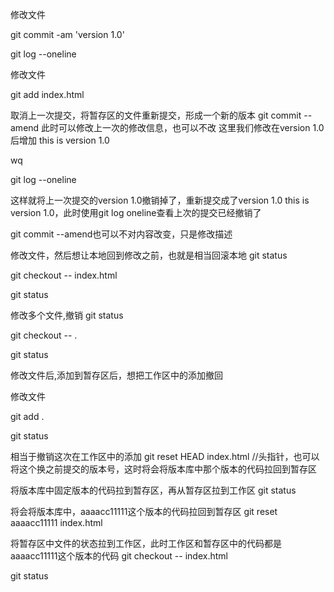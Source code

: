 修改文件

git commit -am 'version 1.0'

git log --oneline

修改文件

git add index.html

取消上一次提交，将暂存区的文件重新提交，形成一个新的版本
git commit --amend
此时可以修改上一次的修改信息，也可以不改
这里我们修改在version 1.0后增加 this is version 1.0

wq

git log --oneline

这样就将上一次提交的version 1.0撤销掉了，重新提交成了version 1.0 this is version 1.0，此时使用git log oneline查看上次的提交已经撤销了

git commit --amend也可以不对内容改变，只是修改描述





修改文件，然后想让本地回到修改之前，也就是相当回滚本地
git status

git checkout -- index.html

git status




修改多个文件,撤销
git status

git checkout -- .

git status




修改文件后,添加到暂存区后，想把工作区中的添加撤回

修改文件

git add .

git status

相当于撤销这次在工作区中的添加
git reset HEAD index.html //头指针，也可以将这个换之前提交的版本号，这时将会将版本库中那个版本的代码拉回到暂存区



将版本库中固定版本的代码拉到暂存区，再从暂存区拉到工作区
git status

将会将版本库中，aaaacc11111这个版本的代码拉回到暂存区
git reset aaaacc11111 index.html

将暂存区中文件的状态拉到工作区，此时工作区和暂存区中的代码都是aaaacc11111这个版本的代码
git checkout -- index.html

git status


